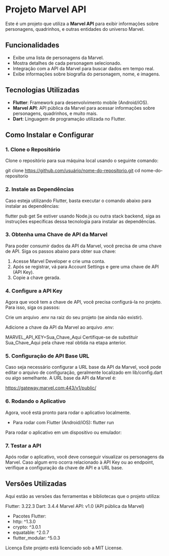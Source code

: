 # Projeto Marvel API

Este é um projeto que utiliza a **Marvel API** para exibir informações sobre personagens, quadrinhos, e outras entidades do universo Marvel.

## Funcionalidades

- Exibe uma lista de personagens da Marvel.
- Mostra detalhes de cada personagem selecionado.
- Integração com a API da Marvel para buscar dados em tempo real.
- Exibe informações sobre biografia do personagem, nome, e imagens.

## Tecnologias Utilizadas

- **Flutter**: Framework para desenvolvimento mobile (Android/iOS).
- **Marvel API**: API pública da Marvel para acessar informações sobre personagens, quadrinhos, e muito mais.
- **Dart**: Linguagem de programação utilizada no Flutter.

## Como Instalar e Configurar

### 1. Clone o Repositório

Clone o repositório para sua máquina local usando o seguinte comando:

git clone https://github.com/usuário/nome-do-repositorio.git
cd nome-do-repositorio

### 2. Instale as Dependências
Caso esteja utilizando Flutter, basta executar o comando abaixo para instalar as dependências:

flutter pub get
Se estiver usando Node.js ou outra stack backend, siga as instruções específicas dessa tecnologia para instalar as dependências.

### 3. Obtenha uma Chave de API da Marvel
Para poder consumir dados da API da Marvel, você precisa de uma chave de API. Siga os passos abaixo para obter sua chave:

1. Acesse Marvel Developer e crie uma conta.
2. Após se registrar, vá para Account Settings e gere uma chave de API (API Key).
3. Copie a chave gerada.
   
### 4. Configure a API Key
Agora que você tem a chave de API, você precisa configurá-la no projeto. Para isso, siga os passos:

Crie um arquivo .env na raiz do seu projeto (se ainda não existir).

Adicione a chave da API da Marvel ao arquivo .env:

MARVEL_API_KEY=Sua_Chave_Aqui
Certifique-se de substituir Sua_Chave_Aqui pela chave real obtida na etapa anterior.

### 5. Configuração de API Base URL
Caso seja necessário configurar a URL base da API da Marvel, você pode editar o arquivo de configuração, geralmente localizado em lib/config.dart ou algo semelhante. A URL base da API da Marvel é:

https://gateway.marvel.com:443/v1/public/

### 6. Rodando o Aplicativo
Agora, você está pronto para rodar o aplicativo localmente.

- Para rodar com Flutter (Android/iOS):
flutter run

Para rodar o aplicativo em um dispositivo ou emulador:

### 7. Testar a API
Após rodar o aplicativo, você deve conseguir visualizar os personagens da Marvel. Caso algum erro ocorra relacionado à API Key ou ao endpoint, verifique a configuração da chave de API e a URL base.

## Versões Utilizadas
Aqui estão as versões das ferramentas e bibliotecas que o projeto utiliza:

Flutter: 3.22.3
Dart: 3.4.4
Marvel API: v1.0 (API pública da Marvel)
- Pacotes Flutter:
- http: ^1.3.0
- crypto: ^3.0.1
- equatable: ^2.0.7
- flutter_modular: ^5.0.3

Licença
Este projeto está licenciado sob a MIT License.
